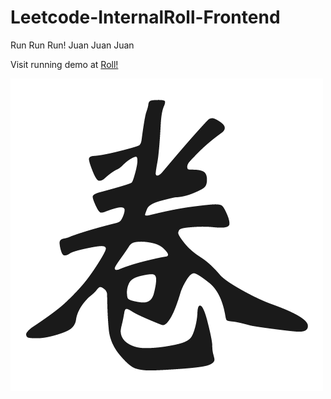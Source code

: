 # Leetcode-InternalRoll-Frontend

Run Run Run! Juan Juan Juan

Visit running demo at [Roll!](http://roll.brightness77.com)

![Juan](https://raw.githubusercontent.com/brightness77/Leetcode-InternalRoll-Frontend/main/src/static/img/juan_dark.png)
